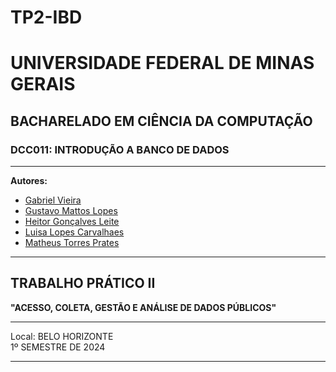 # TP2-IBD
# UNIVERSIDADE FEDERAL DE MINAS GERAIS
## BACHARELADO EM CIÊNCIA DA COMPUTAÇÃO
### DCC011: INTRODUÇÃO A BANCO DE DADOS

---

**Autores:**
- [Gabriel Vieira](https://github.com/username_gabriel)
- [Gustavo Mattos Lopes](https://github.com/GustavoMattosLopes)
- [Heitor Gonçalves Leite](https://github.com/heittpr)
- [Luisa Lopes Carvalhaes](https://github.com/lumiis2)
- [Matheus Torres Prates](https://github.com/matp30)

---

## TRABALHO PRÁTICO II
**"ACESSO, COLETA, GESTÃO E ANÁLISE DE DADOS PÚBLICOS"**

---

Local: BELO HORIZONTE  
1º SEMESTRE DE 2024

---